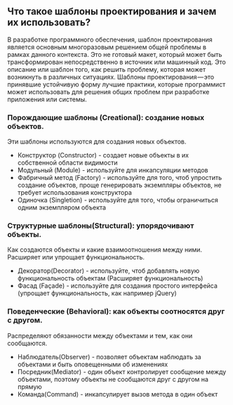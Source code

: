 ## Что такое шаблоны проектирования и зачем их использовать?

В разработке программного обеспечения, шаблон проектирования является основным многоразовым решением общей проблемы в рамках данного контекста. Это не готовый макет, который может быть трансформирован непосредственно в источник или машинный код. Это описание или шаблон того, как решить проблему, которая может возникнуть в различных ситуациях. Шаблоны проектирования — это принявшие устойчивую форму лучшие практики, которые программист может использовать для решения общих проблем при разработке приложения или системы.

### Порождающие шаблоны (Creational): создание новых объектов.

Эти шаблоны используются для создания новых объектов.

- Конструктор (Constructor) - создает новые объекты в их собственной области видимости
- Модульный (Module) - используйте для инкапсуляции методов
- Фабричный метод (Factory) - используйте для того, чтоб упростить создание объектов, проще генерировать экземпляры объектов, не требует использования конструктора
- Одиночка (Singletion) - используйте для того, чтобы ограничиться одним экземпляром объекта

### Структурные шаблоны(Structural): упорядочивают объекты.

Как создаются объекты и какие взаимоотношения между ними. Расширяет или упрощает функциональность.

- Декоратор(Decorator) - используйте, чтоб добавлять новую функциональность объектам (Расширяет функциональность)
- Фасад (Façade) - используйте для создания простого интерфейса (упрощает функциональность, как например jQuery)

### Поведенческие (Behavioral): как объекты соотносятся друг с другом.

Распределяют обязанности между объектами и тем, как они сообщаются.

- Наблюдатель(Observer) - позволяет объектам наблюдать за объектами и быть оповещенными об изменениях
- Посредник(Mediator) - один объект контролирует сообщение между объектами, поэтому объекты не сообщаются друг с другом на прямую
- Команда(Command) - инкапсулирует вызов метода в один объект
